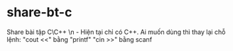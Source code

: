 # share-bt-c
Share bài tập C\C++ \n
     - Hiện tại chỉ có C++.  Ai muốn dùng thì thay lại chỗ lệnh:
          "cout <<" bằng "printf"
          "cin >>" bằng scanf
